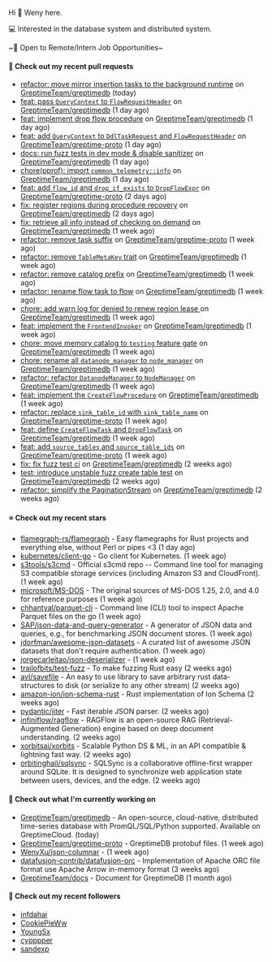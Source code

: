Hi 👋 Weny here.

💻 Interested in the database system and distributed system.

~🍺 Open to Remote/Intern Job Opportunities~

#### 🔨 Check out my recent pull requests

- [refactor: move mirror insertion tasks to the background runtime](https://github.com/GreptimeTeam/greptimedb/pull/3879) on [GreptimeTeam/greptimedb](https://github.com/GreptimeTeam/greptimedb) (today)
- [feat: pass `QueryContext` to `FlowRequestHeader`](https://github.com/GreptimeTeam/greptimedb/pull/3878) on [GreptimeTeam/greptimedb](https://github.com/GreptimeTeam/greptimedb) (1 day ago)
- [feat: implement drop flow procedure](https://github.com/GreptimeTeam/greptimedb/pull/3877) on [GreptimeTeam/greptimedb](https://github.com/GreptimeTeam/greptimedb) (1 day ago)
- [feat: add `QueryContext` to `DdlTaskRequest` and `FlowRequestHeader`](https://github.com/GreptimeTeam/greptime-proto/pull/166) on [GreptimeTeam/greptime-proto](https://github.com/GreptimeTeam/greptime-proto) (1 day ago)
- [docs: run fuzz tests in dev mode &amp; disable sanitizer](https://github.com/GreptimeTeam/greptimedb/pull/3871) on [GreptimeTeam/greptimedb](https://github.com/GreptimeTeam/greptimedb) (1 day ago)
- [chore(pprof): import `common_telemetry::info`](https://github.com/GreptimeTeam/greptimedb/pull/3870) on [GreptimeTeam/greptimedb](https://github.com/GreptimeTeam/greptimedb) (1 day ago)
- [feat: add `flow_id` and `drop_if_exists` to `DropFlowExpr`](https://github.com/GreptimeTeam/greptime-proto/pull/164) on [GreptimeTeam/greptime-proto](https://github.com/GreptimeTeam/greptime-proto) (2 days ago)
- [fix: register regions during procedure recovery](https://github.com/GreptimeTeam/greptimedb/pull/3859) on [GreptimeTeam/greptimedb](https://github.com/GreptimeTeam/greptimedb) (2 days ago)
- [fix: retrieve all info instead of checking on demand](https://github.com/GreptimeTeam/greptimedb/pull/3846) on [GreptimeTeam/greptimedb](https://github.com/GreptimeTeam/greptimedb) (1 week ago)
- [refactor: remove task suffix](https://github.com/GreptimeTeam/greptime-proto/pull/162) on [GreptimeTeam/greptime-proto](https://github.com/GreptimeTeam/greptime-proto) (1 week ago)
- [refactor: remove `TableMetaKey` trait](https://github.com/GreptimeTeam/greptimedb/pull/3837) on [GreptimeTeam/greptimedb](https://github.com/GreptimeTeam/greptimedb) (1 week ago)
- [refactor: remove catalog prefix](https://github.com/GreptimeTeam/greptimedb/pull/3835) on [GreptimeTeam/greptimedb](https://github.com/GreptimeTeam/greptimedb) (1 week ago)
- [refactor: rename flow task to flow](https://github.com/GreptimeTeam/greptimedb/pull/3833) on [GreptimeTeam/greptimedb](https://github.com/GreptimeTeam/greptimedb) (1 week ago)
- [chore: add warn log for denied to renew region lease ](https://github.com/GreptimeTeam/greptimedb/pull/3827) on [GreptimeTeam/greptimedb](https://github.com/GreptimeTeam/greptimedb) (1 week ago)
- [feat: implement the `FrontendInvoker`](https://github.com/GreptimeTeam/greptimedb/pull/3824) on [GreptimeTeam/greptimedb](https://github.com/GreptimeTeam/greptimedb) (1 week ago)
- [chore: move memory catalog to `testing` feature gate](https://github.com/GreptimeTeam/greptimedb/pull/3822) on [GreptimeTeam/greptimedb](https://github.com/GreptimeTeam/greptimedb) (1 week ago)
- [chore: rename all `datanode_manager` to `node_manager`](https://github.com/GreptimeTeam/greptimedb/pull/3813) on [GreptimeTeam/greptimedb](https://github.com/GreptimeTeam/greptimedb) (1 week ago)
- [refactor: refactor `DatanodeManager` to `NodeManager`](https://github.com/GreptimeTeam/greptimedb/pull/3811) on [GreptimeTeam/greptimedb](https://github.com/GreptimeTeam/greptimedb) (1 week ago)
- [feat: implement the `CreateFlowProcedure`](https://github.com/GreptimeTeam/greptimedb/pull/3810) on [GreptimeTeam/greptimedb](https://github.com/GreptimeTeam/greptimedb) (1 week ago)
- [refactor: replace `sink_table_id` with `sink_table_name`](https://github.com/GreptimeTeam/greptime-proto/pull/153) on [GreptimeTeam/greptime-proto](https://github.com/GreptimeTeam/greptime-proto) (1 week ago)
- [feat: define `CreateFlowTask` and `DropFlowTask`](https://github.com/GreptimeTeam/greptimedb/pull/3801) on [GreptimeTeam/greptimedb](https://github.com/GreptimeTeam/greptimedb) (1 week ago)
- [feat: add `source_tables` and `source_table_ids`](https://github.com/GreptimeTeam/greptime-proto/pull/151) on [GreptimeTeam/greptime-proto](https://github.com/GreptimeTeam/greptime-proto) (1 week ago)
- [fix: fix fuzz test ci](https://github.com/GreptimeTeam/greptimedb/pull/3795) on [GreptimeTeam/greptimedb](https://github.com/GreptimeTeam/greptimedb) (2 weeks ago)
- [test: introduce unstable fuzz create table test](https://github.com/GreptimeTeam/greptimedb/pull/3788) on [GreptimeTeam/greptimedb](https://github.com/GreptimeTeam/greptimedb) (2 weeks ago)
- [refactor: simplify the PaginationStream](https://github.com/GreptimeTeam/greptimedb/pull/3787) on [GreptimeTeam/greptimedb](https://github.com/GreptimeTeam/greptimedb) (2 weeks ago)

#### ⭐ Check out my recent stars

- [flamegraph-rs/flamegraph](https://github.com/flamegraph-rs/flamegraph) - Easy flamegraphs for Rust projects and everything else, without Perl or pipes &lt;3 (1 day ago)
- [kubernetes/client-go](https://github.com/kubernetes/client-go) - Go client for Kubernetes. (1 week ago)
- [s3tools/s3cmd](https://github.com/s3tools/s3cmd) - Official s3cmd repo -- Command line tool for managing S3 compatible storage services (including Amazon S3 and CloudFront). (1 week ago)
- [microsoft/MS-DOS](https://github.com/microsoft/MS-DOS) - The original sources of MS-DOS 1.25, 2.0, and 4.0 for reference purposes (1 week ago)
- [chhantyal/parquet-cli](https://github.com/chhantyal/parquet-cli) - Command line (CLI) tool to inspect Apache Parquet files on the go (1 week ago)
- [SAP/json-data-and-query-generator](https://github.com/SAP/json-data-and-query-generator) - A generator of JSON data and queries, e.g., for benchmarking JSON document stores. (1 week ago)
- [jdorfman/awesome-json-datasets](https://github.com/jdorfman/awesome-json-datasets) - A curated list of awesome JSON datasets that don&#39;t require authentication. (1 week ago)
- [jorgecarleitao/json-deserializer](https://github.com/jorgecarleitao/json-deserializer) -  (1 week ago)
- [trailofbits/test-fuzz](https://github.com/trailofbits/test-fuzz) - To make fuzzing Rust easy (2 weeks ago)
- [avl/savefile](https://github.com/avl/savefile) - An easy to use library to save arbitrary rust data-structures to disk (or serialize to any other stream) (2 weeks ago)
- [amazon-ion/ion-schema-rust](https://github.com/amazon-ion/ion-schema-rust) - Rust implementation of Ion Schema (2 weeks ago)
- [pydantic/jiter](https://github.com/pydantic/jiter) - Fast iterable JSON parser. (2 weeks ago)
- [infiniflow/ragflow](https://github.com/infiniflow/ragflow) - RAGFlow is an open-source RAG (Retrieval-Augmented Generation) engine based on deep document understanding. (2 weeks ago)
- [xorbitsai/xorbits](https://github.com/xorbitsai/xorbits) - Scalable Python DS &amp; ML, in an API compatible &amp; lightning fast way. (2 weeks ago)
- [orbitinghail/sqlsync](https://github.com/orbitinghail/sqlsync) - SQLSync is a collaborative offline-first wrapper around SQLite. It is designed to synchronize web application state between users, devices, and the edge. (2 weeks ago)

#### 👷 Check out what I'm currently working on

- [GreptimeTeam/greptimedb](https://github.com/GreptimeTeam/greptimedb) - An open-source, cloud-native, distributed time-series database with PromQL/SQL/Python supported. Available on GreptimeCloud. (today)
- [GreptimeTeam/greptime-proto](https://github.com/GreptimeTeam/greptime-proto) - GreptimeDB protobuf files. (1 week ago)
- [WenyXu/json-columnar](https://github.com/WenyXu/json-columnar) -  (1 week ago)
- [datafusion-contrib/datafusion-orc](https://github.com/datafusion-contrib/datafusion-orc) - Implementation of Apache ORC file format use Apache Arrow in-memory format (3 weeks ago)
- [GreptimeTeam/docs](https://github.com/GreptimeTeam/docs) - Document for GreptimeDB (1 month ago)

#### 👯 Check out my recent followers

- [infdahai](https://github.com/infdahai)
- [CookiePieWw](https://github.com/CookiePieWw)
- [YoungSx](https://github.com/YoungSx)
- [cypppper](https://github.com/cypppper)
- [sandexp](https://github.com/sandexp)


